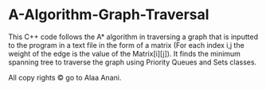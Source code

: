 # A-Algorithm-Graph-Traversal
This C++ code follows the A* algorithm in traversing a graph that is inputted to the program in a text file in the form of a matrix (For each index i,j the weight of the edge is the value of the Matrix[i][j]). It finds the minimum spanning tree to traverse the graph using Priority Queues and Sets classes.

All copy rights © go to Alaa Anani.
